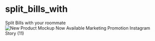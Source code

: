 # split_bills_with
Split Bills with your roommate
![New Product Mockup Now Available Marketing Promotion Instagram Story (11)](https://user-images.githubusercontent.com/121459925/229648967-3d1b2121-5354-41de-ad2f-b02229a9ef09.jpg)
